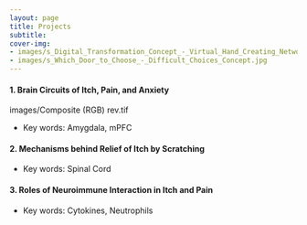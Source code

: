 ```yaml
---
layout: page
title: Projects
subtitle: 
cover-img: 
- images/s_Digital_Transformation_Concept_-_Virtual_Hand_Creating_Network.jpg
- images/s_Which_Door_to_Choose_-_Difficult_Choices_Concept.jpg
---
```


#### 1. Brain Circuits of Itch, Pain, and Anxiety
images/Composite (RGB) rev.tif
- Key words: Amygdala, mPFC


#### 2. Mechanisms behind Relief of Itch by Scratching
- Key words: Spinal Cord

#### 3. Roles of Neuroimmune Interaction in Itch and Pain
- Key words: Cytokines, Neutrophils

